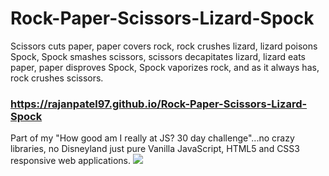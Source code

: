 # Rock-Paper-Scissors-Lizard-Spock
Scissors cuts paper, paper covers rock, rock crushes lizard, lizard poisons Spock, Spock smashes scissors, scissors decapitates lizard, lizard eats paper, paper disproves Spock, Spock vaporizes rock, and as it always has, rock crushes scissors.

### https://rajanpatel97.github.io/Rock-Paper-Scissors-Lizard-Spock

Part of my "How good am I really at JS? 30 day challenge"...no crazy libraries, no Disneyland just pure Vanilla JavaScript, HTML5 and CSS3 responsive web applications.
![](https://static.wixstatic.com/media/903056_39aa9523c70a428684be9744580b0b1b~mv2.png/v1/fit/w_1000,h_1000,al_c,q_80/file.png)
